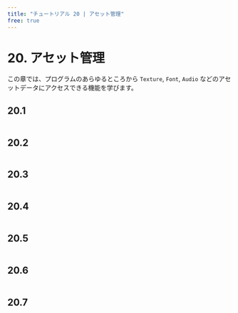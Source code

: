 ```yaml
---
title: "チュートリアル 20 | アセット管理"
free: true
---
```


# 20. アセット管理
この章では、プログラムのあらゆるところから `Texture`, `Font`, `Audio` などのアセットデータにアクセスできる機能を学びます。

## 20.1 

```cpp

```


## 20.2

```cpp

```


## 20.3

```cpp

```


## 20.4

```cpp

```


## 20.5

```cpp

```


## 20.6

```cpp

```


## 20.7

```cpp

```

